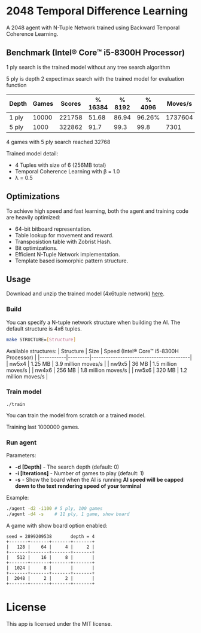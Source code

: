# 2048 Temporal Difference Learning
 A 2048 agent with N-Tuple Network trained using Backward Temporal Coherence Learning.
 
## Benchmark (Intel® Core™ i5-8300H Processor)
1 ply search is the trained model without any tree search algorithm
 
5 ply is depth 2 expectimax search with the trained model for evaluation function

| Depth | Games | Scores | % 16384 | % 8192 | % 4096 | Moves/s |
|-------|-------|--------|---------|--------|--------|---------|
| 1 ply | 10000 | 221758 | 51.68   | 86.94  | 96.26% | 1737604 |
| 5 ply | 1000  | 322862 | 91.7    | 99.3   | 99.8   | 7301    |

4 games with 5 ply search reached 32768

Trained model detail:

 - 4 Tuples with size of 6 (256MB total)
 - Temporal Coherence Learning with β = 1.0
 - λ = 0.5

## Optimizations
 To achieve high speed and fast learning, both the agent and training code are heavily optimized:
 
 - 64-bit bitboard representation.
 - Table lookup for movement and reward.
 - Transposistion table with Zobrist Hash.
 - Bit optimizations.
 - Efficient N-Tuple Network implementation.
 - Template based isomorphic pattern structure.

## Usage

Download and unzip the trained model (4x6tuple network) [here](../../releases/latest).

### Build

You can specify a N-tuple network structure when building the AI. The default structure is 4x6 tuples.

```sh
make STRUCTURE=[Structure]
```

Available structures:
| Structure | Size    | Speed (Intel® Core™ i5-8300H Processor) |
|-----------|---------|-----------------------------------------|
| nw5x4     | 1.25 MB | 3.9 million moves/s                     |
| nw9x5     | 36 MB   | 1.5 million moves/s                     |
| nw4x6     | 256 MB  | 1.8 million moves/s                     |
| nw5x6     | 320 MB  | 1.2 million moves/s                     |

### Train model

```
./train
```
You can train the model from scratch or a trained model.
 
Training last 1000000 games.
 
### Run agent
Parameters:
 
 + **-d [Depth]** - The search depth (default: 0)
 + **-i [Iterations]** - Number of games to play (default: 1)
 + **-s** - Show the board when the AI is running **AI speed will be capped down to the text rendering speed of your terminal**
  
Example:

```sh
./agent -d2 -i100 # 5 ply, 100 games
./agent -d4 -s    # 11 ply, 1 game, show board 	
```

A game with show board option enabled:

```
seed = 2899209538       depth = 4
+-------+-------+-------+-------+
|   128 |    64 |     4 |     2 |
+-------+-------+-------+-------+
|   512 |    16 |     8 |       |
+-------+-------+-------+-------+
|  1024 |     8 |       |       |
+-------+-------+-------+-------+
|  2048 |     2 |     2 |       |
+-------+-------+-------+-------+
```

# License
 This app is licensed under the MIT license.
